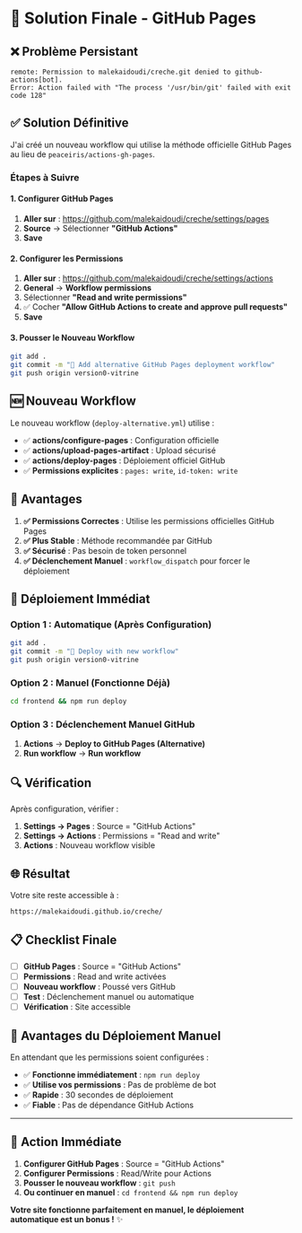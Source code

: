 # 🔧 Solution Finale - GitHub Pages

## ❌ **Problème Persistant**
```
remote: Permission to malekaidoudi/creche.git denied to github-actions[bot].
Error: Action failed with "The process '/usr/bin/git' failed with exit code 128"
```

## ✅ **Solution Définitive**

J'ai créé un nouveau workflow qui utilise la méthode officielle GitHub Pages au lieu de `peaceiris/actions-gh-pages`.

### **Étapes à Suivre**

#### **1. Configurer GitHub Pages**
1. **Aller sur** : https://github.com/malekaidoudi/creche/settings/pages
2. **Source** → Sélectionner **"GitHub Actions"**
3. **Save**

#### **2. Configurer les Permissions**
1. **Aller sur** : https://github.com/malekaidoudi/creche/settings/actions
2. **General** → **Workflow permissions**
3. Sélectionner **"Read and write permissions"**
4. ✅ Cocher **"Allow GitHub Actions to create and approve pull requests"**
5. **Save**

#### **3. Pousser le Nouveau Workflow**
```bash
git add .
git commit -m "🚀 Add alternative GitHub Pages deployment workflow"
git push origin version0-vitrine
```

## 🆕 **Nouveau Workflow**

Le nouveau workflow (`deploy-alternative.yml`) utilise :
- ✅ **actions/configure-pages** : Configuration officielle
- ✅ **actions/upload-pages-artifact** : Upload sécurisé
- ✅ **actions/deploy-pages** : Déploiement officiel GitHub
- ✅ **Permissions explicites** : `pages: write`, `id-token: write`

## 🎯 **Avantages**

1. **✅ Permissions Correctes** : Utilise les permissions officielles GitHub Pages
2. **✅ Plus Stable** : Méthode recommandée par GitHub
3. **✅ Sécurisé** : Pas besoin de token personnel
4. **✅ Déclenchement Manuel** : `workflow_dispatch` pour forcer le déploiement

## 🚀 **Déploiement Immédiat**

### **Option 1 : Automatique (Après Configuration)**
```bash
git add .
git commit -m "🚀 Deploy with new workflow"
git push origin version0-vitrine
```

### **Option 2 : Manuel (Fonctionne Déjà)**
```bash
cd frontend && npm run deploy
```

### **Option 3 : Déclenchement Manuel GitHub**
1. **Actions** → **Deploy to GitHub Pages (Alternative)**
2. **Run workflow** → **Run workflow**

## 🔍 **Vérification**

Après configuration, vérifier :
1. **Settings → Pages** : Source = "GitHub Actions"
2. **Settings → Actions** : Permissions = "Read and write"
3. **Actions** : Nouveau workflow visible

## 🌐 **Résultat**

Votre site reste accessible à :
```
https://malekaidoudi.github.io/creche/
```

## 📋 **Checklist Finale**

- [ ] **GitHub Pages** : Source = "GitHub Actions"
- [ ] **Permissions** : Read and write activées
- [ ] **Nouveau workflow** : Poussé vers GitHub
- [ ] **Test** : Déclenchement manuel ou automatique
- [ ] **Vérification** : Site accessible

## 🎉 **Avantages du Déploiement Manuel**

En attendant que les permissions soient configurées :
- ✅ **Fonctionne immédiatement** : `npm run deploy`
- ✅ **Utilise vos permissions** : Pas de problème de bot
- ✅ **Rapide** : 30 secondes de déploiement
- ✅ **Fiable** : Pas de dépendance GitHub Actions

---

## 🚀 **Action Immédiate**

1. **Configurer GitHub Pages** : Source = "GitHub Actions"
2. **Configurer Permissions** : Read/Write pour Actions
3. **Pousser le nouveau workflow** : `git push`
4. **Ou continuer en manuel** : `cd frontend && npm run deploy`

**Votre site fonctionne parfaitement en manuel, le déploiement automatique est un bonus !** ✨
